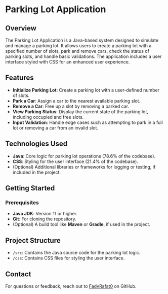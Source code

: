 # Parking Lot Application

## Overview
The Parking Lot Application is a Java-based system designed to simulate and manage a parking lot. It allows users to create a parking lot with a specified number of slots, park and remove cars, check the status of parking slots, and handle basic validations. The application includes a user interface styled with CSS for an enhanced user experience.

## Features
- **Initialize Parking Lot**: Create a parking lot with a user-defined number of slots.
- **Park a Car**: Assign a car to the nearest available parking slot.
- **Remove a Car**: Free up a slot by removing a parked car.
- **View Parking Status**: Display the current state of the parking lot, including occupied and free slots.
- **Input Validation**: Handle edge cases such as attempting to park in a full lot or removing a car from an invalid slot.

## Technologies Used
- **Java**: Core logic for parking lot operations (78.6% of the codebase).
- **CSS**: Styling for the user interface (21.4% of the codebase).
- (Optional) Additional libraries or frameworks for logging or testing, if included in the project.

## Getting Started

### Prerequisites
- **Java JDK**: Version 11 or higher.
- **Git**: For cloning the repository.
- (Optional) A build tool like **Maven** or **Gradle**, if used in the project.

## Project Structure
- `/src`: Contains the Java source code for the parking lot logic.
- `/css`: Contains CSS files for styling the user interface.

## Contact
For questions or feedback, reach out to [FadyRafat0](https://github.com/FadyRafat0) on GitHub.
